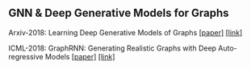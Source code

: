 ## GNN & Deep Generative Models for Graphs


Arxiv-2018: Learning Deep Generative Models of Graphs [[paper]](./papers/1803.03324.pdf) [[link]](https://arxiv.org/abs/1803.03324)



ICML-2018: GraphRNN: Generating Realistic Graphs with Deep Auto-regressive Models [[paper]](./papers/1802.08773.pdf) [[link]](https://arxiv.org/abs/1802.08773)


















